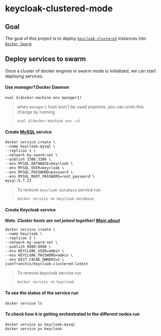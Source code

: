 # keycloak-clustered-mode

## Goal

The goal of this project is to deploy [`keycloak-clustered`](https://github.com/ivangfr/keycloak-clustered) instances into [`Docker Swarm`](https://docs.docker.com/engine/swarm/swarm-tutorial).

## Deploy services to swarm

Once a cluster of docker engines in swarm mode is initialized, we can start deployng services.

#### Use _manager1_ Docker Daemon
```
eval $(docker-machine env manager1)
```
> when `manager1` host won't be used anymore, you can undo this change by running
> ```
> eval $(docker-machine env -u)
> ```

#### Create [MySQL](https://hub.docker.com/_/mysql) service

```
docker service create \
--name keycloak-mysql \
--replicas 1 \
--network my-swarm-net \
--publish 3306:3306 \
--env MYSQL_DATABASE=keycloak \
--env MYSQL_USER=keycloak \
--env MYSQL_PASSWORD=password \
--env MYSQL_ROOT_PASSWORD=root_password \
mysql:5.7.22
```
> To remove `keycloak-database` service run
> ```
> docker service rm keycloak-database
> ```

#### Create Keycloak service

***Note. Cluster hosts are not joined together! [More about](https://www.keycloak.org/docs/latest/server_installation/index.html#troubleshooting-2)***

```
docker service create \
--name keycloak \
--replicas 2 \
--network my-swarm-net \
--publish 8080:8080 \
--env KEYCLOAK_USER=admin \
--env KEYCLOAK_PASSWORD=admin \
--env DIST_CACHE_OWNERS=2 \
ivanfranchin/keycloak-clustered:latest
```
> To remove keycloak service run
> ```
> docker service rm keycloak
> ```

#### To see the status of the service run
```
docker service ls
```

#### To check how it is getting orchestrated to the different nodes run
```
docker service ps keycloak-mysql
docker service ps keycloak
```